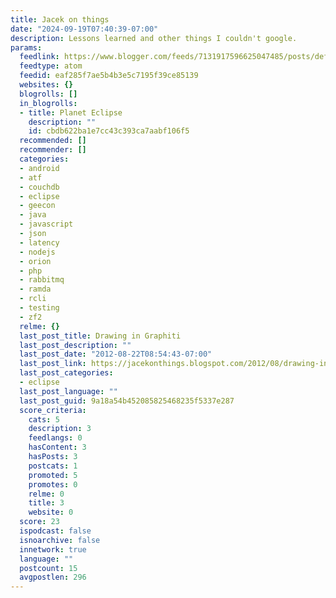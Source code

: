 ```yaml
---
title: Jacek on things
date: "2024-09-19T07:40:39-07:00"
description: Lessons learned and other things I couldn't google.
params:
  feedlink: https://www.blogger.com/feeds/7131917596625047485/posts/default/-/eclipse
  feedtype: atom
  feedid: eaf285f7ae5b4b3e5c7195f39ce85139
  websites: {}
  blogrolls: []
  in_blogrolls:
  - title: Planet Eclipse
    description: ""
    id: cbdb622ba1e7cc43c393ca7aabf106f5
  recommended: []
  recommender: []
  categories:
  - android
  - atf
  - couchdb
  - eclipse
  - geecon
  - java
  - javascript
  - json
  - latency
  - nodejs
  - orion
  - php
  - rabbitmq
  - ramda
  - rcli
  - testing
  - zf2
  relme: {}
  last_post_title: Drawing in Graphiti
  last_post_description: ""
  last_post_date: "2012-08-22T08:54:43-07:00"
  last_post_link: https://jacekonthings.blogspot.com/2012/08/drawing-in-graphiti.html
  last_post_categories:
  - eclipse
  last_post_language: ""
  last_post_guid: 9a18a54b452085825468235f5337e287
  score_criteria:
    cats: 5
    description: 3
    feedlangs: 0
    hasContent: 3
    hasPosts: 3
    postcats: 1
    promoted: 5
    promotes: 0
    relme: 0
    title: 3
    website: 0
  score: 23
  ispodcast: false
  isnoarchive: false
  innetwork: true
  language: ""
  postcount: 15
  avgpostlen: 296
---
```

